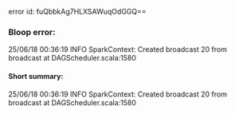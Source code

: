 error id: fuQbbkAg7HLXSAWuqOdGGQ==
### Bloop error:

25/06/18 00:36:19 INFO SparkContext: Created broadcast 20 from broadcast at DAGScheduler.scala:1580
#### Short summary: 

25/06/18 00:36:19 INFO SparkContext: Created broadcast 20 from broadcast at DAGScheduler.scala:1580